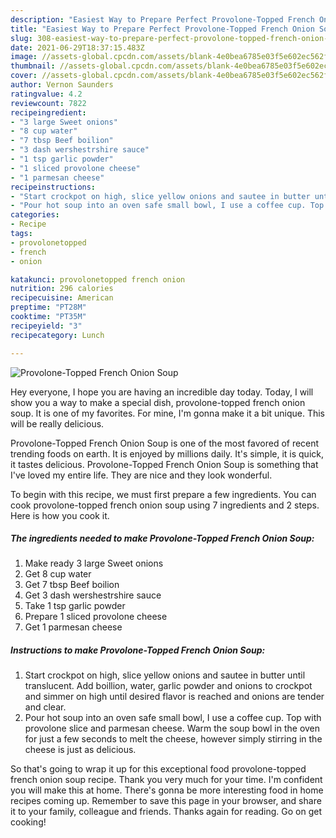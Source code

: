 ```yaml
---
description: "Easiest Way to Prepare Perfect Provolone-Topped French Onion Soup"
title: "Easiest Way to Prepare Perfect Provolone-Topped French Onion Soup"
slug: 308-easiest-way-to-prepare-perfect-provolone-topped-french-onion-soup
date: 2021-06-29T18:37:15.483Z
image: //assets-global.cpcdn.com/assets/blank-4e0bea6785e03f5e602ec562f230caae08da540cada707380b4fe1bbebba43da.png
thumbnail: //assets-global.cpcdn.com/assets/blank-4e0bea6785e03f5e602ec562f230caae08da540cada707380b4fe1bbebba43da.png
cover: //assets-global.cpcdn.com/assets/blank-4e0bea6785e03f5e602ec562f230caae08da540cada707380b4fe1bbebba43da.png
author: Vernon Saunders
ratingvalue: 4.2
reviewcount: 7822
recipeingredient:
- "3 large Sweet onions"
- "8 cup water"
- "7 tbsp Beef boilion"
- "3 dash wershestrshire sauce"
- "1 tsp garlic powder"
- "1 sliced provolone cheese"
- "1 parmesan cheese"
recipeinstructions:
- "Start crockpot on high, slice yellow onions and sautee in butter until translucent. Add boillion, water, garlic powder and onions to crockpot and simmer on high until desired flavor is reached and onions are tender and clear."
- "Pour hot soup into an oven safe small bowl, I use a coffee cup. Top with provolone slice and parmesan cheese. Warm the soup bowl in the oven for just a few seconds to melt the cheese, however simply stirring in the cheese is just as delicious."
categories:
- Recipe
tags:
- provolonetopped
- french
- onion

katakunci: provolonetopped french onion 
nutrition: 296 calories
recipecuisine: American
preptime: "PT28M"
cooktime: "PT35M"
recipeyield: "3"
recipecategory: Lunch

---
```



![Provolone-Topped French Onion Soup](//assets-global.cpcdn.com/assets/blank-4e0bea6785e03f5e602ec562f230caae08da540cada707380b4fe1bbebba43da.png)

Hey everyone, I hope you are having an incredible day today. Today, I will show you a way to make a special dish, provolone-topped french onion soup. It is one of my favorites. For mine, I'm gonna make it a bit unique. This will be really delicious.

Provolone-Topped French Onion Soup is one of the most favored of recent trending foods on earth. It is enjoyed by millions daily. It's simple, it is quick, it tastes delicious. Provolone-Topped French Onion Soup is something that I've loved my entire life. They are nice and they look wonderful.




To begin with this recipe, we must first prepare a few ingredients. You can cook provolone-topped french onion soup using 7 ingredients and 2 steps. Here is how you cook it.

<!--inarticleads1-->

##### The ingredients needed to make Provolone-Topped French Onion Soup:

1. Make ready 3 large Sweet onions
1. Get 8 cup water
1. Get 7 tbsp Beef boilion
1. Get 3 dash wershestrshire sauce
1. Take 1 tsp garlic powder
1. Prepare 1 sliced provolone cheese
1. Get 1 parmesan cheese




<!--inarticleads2-->

##### Instructions to make Provolone-Topped French Onion Soup:

1. Start crockpot on high, slice yellow onions and sautee in butter until translucent. Add boillion, water, garlic powder and onions to crockpot and simmer on high until desired flavor is reached and onions are tender and clear.
1. Pour hot soup into an oven safe small bowl, I use a coffee cup. Top with provolone slice and parmesan cheese. Warm the soup bowl in the oven for just a few seconds to melt the cheese, however simply stirring in the cheese is just as delicious.




So that's going to wrap it up for this exceptional food provolone-topped french onion soup recipe. Thank you very much for your time. I'm confident you will make this at home. There's gonna be more interesting food in home recipes coming up. Remember to save this page in your browser, and share it to your family, colleague and friends. Thanks again for reading. Go on get cooking!
